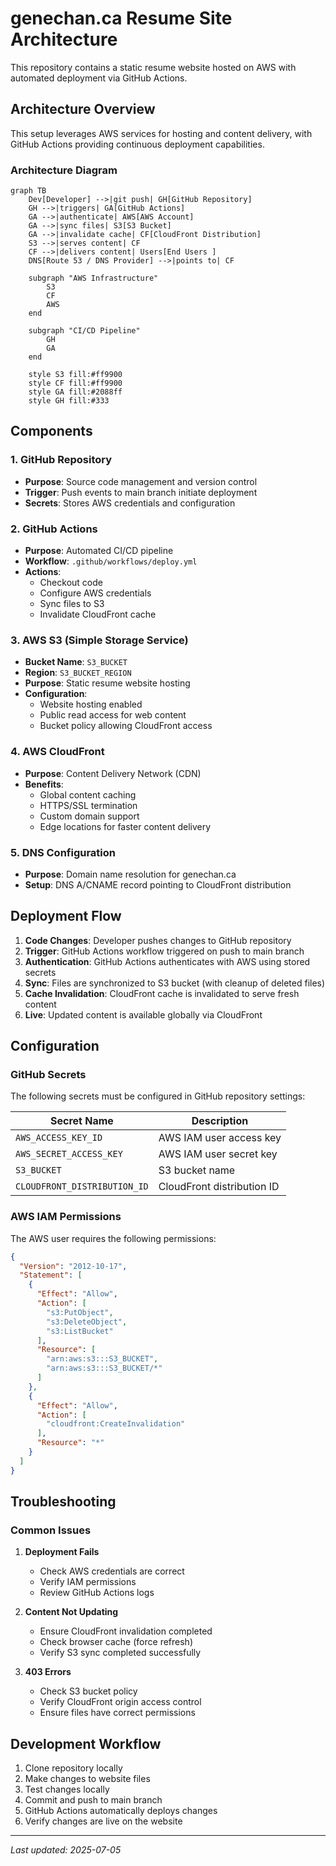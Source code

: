 # genechan.ca Resume Site Architecture

This repository contains a static resume website hosted on AWS with automated deployment via GitHub Actions.

## Architecture Overview

This setup leverages AWS services for hosting and content delivery, with GitHub Actions providing continuous deployment capabilities.

### Architecture Diagram

```mermaid
graph TB
    Dev[Developer] -->|git push| GH[GitHub Repository]
    GH -->|triggers| GA[GitHub Actions]
    GA -->|authenticate| AWS[AWS Account]
    GA -->|sync files| S3[S3 Bucket]
    GA -->|invalidate cache| CF[CloudFront Distribution]
    S3 -->|serves content| CF
    CF -->|delivers content| Users[End Users ]
    DNS[Route 53 / DNS Provider] -->|points to| CF
    
    subgraph "AWS Infrastructure"
        S3
        CF
        AWS
    end
    
    subgraph "CI/CD Pipeline"
        GH
        GA
    end
    
    style S3 fill:#ff9900
    style CF fill:#ff9900
    style GA fill:#2088ff
    style GH fill:#333
```

## Components

### 1. GitHub Repository
- **Purpose**: Source code management and version control
- **Trigger**: Push events to main branch initiate deployment
- **Secrets**: Stores AWS credentials and configuration

### 2. GitHub Actions
- **Purpose**: Automated CI/CD pipeline
- **Workflow**: `.github/workflows/deploy.yml`
- **Actions**:
  - Checkout code
  - Configure AWS credentials
  - Sync files to S3
  - Invalidate CloudFront cache

### 3. AWS S3 (Simple Storage Service)
- **Bucket Name**: `S3_BUCKET`
- **Region**: `S3_BUCKET_REGION`
- **Purpose**: Static resume website hosting
- **Configuration**:
  - Website hosting enabled
  - Public read access for web content
  - Bucket policy allowing CloudFront access

### 4. AWS CloudFront
- **Purpose**: Content Delivery Network (CDN)
- **Benefits**:
  - Global content caching
  - HTTPS/SSL termination
  - Custom domain support
  - Edge locations for faster content delivery

### 5. DNS Configuration
- **Purpose**: Domain name resolution for genechan.ca
- **Setup**: DNS A/CNAME record pointing to CloudFront distribution

## Deployment Flow

1. **Code Changes**: Developer pushes changes to GitHub repository
2. **Trigger**: GitHub Actions workflow triggered on push to main branch
3. **Authentication**: GitHub Actions authenticates with AWS using stored secrets
4. **Sync**: Files are synchronized to S3 bucket (with cleanup of deleted files)
5. **Cache Invalidation**: CloudFront cache is invalidated to serve fresh content
6. **Live**: Updated content is available globally via CloudFront

## Configuration

### GitHub Secrets
The following secrets must be configured in GitHub repository settings:

| Secret Name | Description |
|-------------|-------------|
| `AWS_ACCESS_KEY_ID` | AWS IAM user access key |
| `AWS_SECRET_ACCESS_KEY` | AWS IAM user secret key |
| `S3_BUCKET` | S3 bucket name |
| `CLOUDFRONT_DISTRIBUTION_ID` | CloudFront distribution ID |

### AWS IAM Permissions
The AWS user requires the following permissions:

```json
{
  "Version": "2012-10-17",
  "Statement": [
    {
      "Effect": "Allow",
      "Action": [
        "s3:PutObject",
        "s3:DeleteObject",
        "s3:ListBucket"
      ],
      "Resource": [
        "arn:aws:s3:::S3_BUCKET",
        "arn:aws:s3:::S3_BUCKET/*"
      ]
    },
    {
      "Effect": "Allow",
      "Action": [
        "cloudfront:CreateInvalidation"
      ],
      "Resource": "*"
    }
  ]
}
```


## Troubleshooting

### Common Issues

1. **Deployment Fails**
   - Check AWS credentials are correct
   - Verify IAM permissions
   - Review GitHub Actions logs

2. **Content Not Updating**
   - Ensure CloudFront invalidation completed
   - Check browser cache (force refresh)
   - Verify S3 sync completed successfully

3. **403 Errors**
   - Check S3 bucket policy
   - Verify CloudFront origin access control
   - Ensure files have correct permissions


## Development Workflow

1. Clone repository locally
2. Make changes to website files
3. Test changes locally
4. Commit and push to main branch
5. GitHub Actions automatically deploys changes
6. Verify changes are live on the website

---

*Last updated: 2025-07-05*